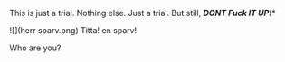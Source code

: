 This is just a trial. Nothing else. Just a trial. But still,
****DON*T Fuck IT UP!****


![](herr sparv.png)
Titta! en sparv!

Who are you?
